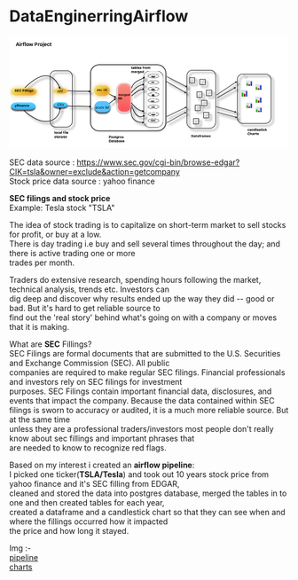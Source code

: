 # DataEnginerringAirflow
![description_if_image_fails_to_load](Dags/airflowpipe.jpg.png)

SEC data source : https://www.sec.gov/cgi-bin/browse-edgar?CIK=tsla&owner=exclude&action=getcompany <br>
Stock price data source : yahoo finance <br>

**SEC filings and stock price**<br>
Example: Tesla stock "TSLA"<br>

The idea of stock trading is to capitalize on short-term market to sell stocks for profit, or buy at a low.<br>
There is day trading i.e buy and sell several times throughout the day; and there is active trading one or more <br>
trades per month.<br>

Traders do extensive research, spending hours following the market, technical analysis, trends etc. Investors can <br>
dig deep and discover why results ended up the way they did -- good or bad. But it's hard to get reliable source to <br>
find out the 'real story' behind what's going on with a company or moves that it is making.<br>

What are **SEC** Fillings?<br>
SEC Filings are formal documents that are submitted to the U.S. Securities and Exchange Commission (SEC). All public <br>
companies are required to make regular SEC filings. Financial professionals and investors rely on SEC filings for investment <br>
purposes. SEC Filings contain important financial data, disclosures, and events that impact the company.
Because the data contained within SEC filings is sworn to accuracy or audited, it is a much more reliable source. But at the same time <br>
unless they are a professional traders/investors most people don't really know about sec fillings and important phrases that <br>
are needed to know to recognize red flags.<br>

Based on my interest i created an **airflow pipeline**:<br>
I picked one ticker(**TSLA/Tesla**) and took out 10 years stock price from yahoo finance and it's SEC filling from EDGAR,<br>
cleaned and stored the data into postgres database, merged the tables in to one and then created tables for each year, <br>
created a dataframe and a candlestick chart so that they can see when and where the fillings occurred how it impacted <br>
the price and how long it stayed. <br>


Img :- <br>
[pipeline](https://github.com/malbt/DataEnginerringAirflow/blob/master/Dags/Screen%20Shot.jpg.png) <br>
[charts](https://github.com/malbt/DataEnginerringAirflow/blob/master/Dags/flow.jpg.png)


